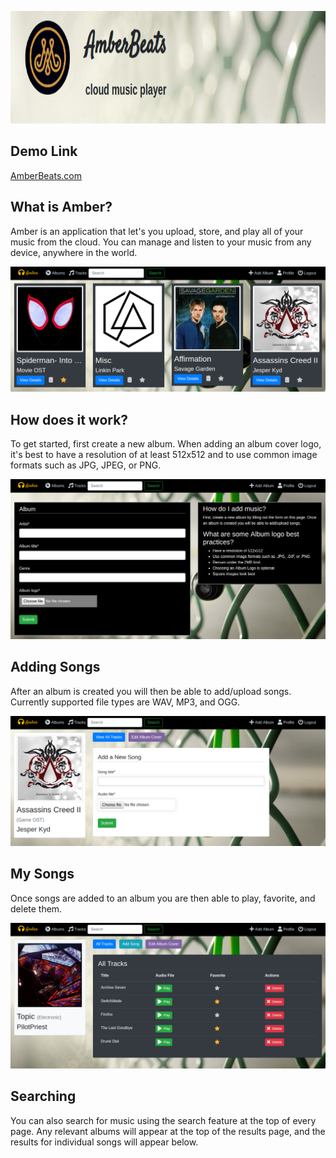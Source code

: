 <p align="center">
  <img height="180" src="https://raw.githubusercontent.com/beingabeer/Amber/master/cover.png">
</p>

## Demo Link

[AmberBeats.com](https://www.amberbeats.com/)

## What is Amber?

Amber is an application that let's you upload, store, and play all of your music from the cloud. You can manage and listen to your music from any device, anywhere in the world. 

![](https://raw.githubusercontent.com/beingabeer/Amber/master/album.png)

## How does it work?

To get started, first create a new album. When adding an album cover logo, it's best to have a resolution of at least 512x512 and to use common image formats such as JPG, JPEG, or PNG.

![](https://raw.githubusercontent.com/beingabeer/Amber/master/add_album.png)

## Adding Songs

After an album is created you will then be able to add/upload songs. Currently supported file types are WAV, MP3, and OGG.

![](https://raw.githubusercontent.com/beingabeer/Amber/master/song.png)


## My Songs

Once songs are added to an album you are then able to play, favorite, and delete them.

![](https://raw.githubusercontent.com/beingabeer/Amber/master/song_list.png)


## Searching

You can also search for music using the search feature at the top of every page. Any relevant albums will appear at the top of the results page, and the results for individual songs will appear below. 
